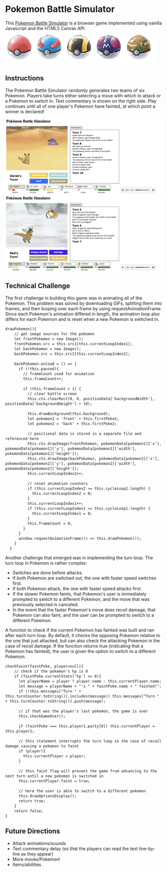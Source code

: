 # Pokemon Battle Simulator
This [Pokemon Battle Simulator](https://pokemon-battle-simulator.netlify.com/) is a browser game implemented using vanilla Javascript and the HTML5 Canvas API.

<img src="images/readme/pokeball.png" />

## Instructions
The Pokemon Battle Simulator randomly generates two teams of six Pokemon. Players take turns either selecting a move with which to attack or a Pokemon to switch in. Text commentary is shown on the right side. Play continues until all of one player's Pokemon have fainted, at which point a winner is declared!

<img src="images/readme/battle.png" />
<img src="images/readme/battle2.png" />

## Technical Challenge
The first challenge in building this game was in animating all of the Pokemon. This problem was solved by downloading GIFs, splitting them into frames, and then looping over each frame by using requestAnimationFrame. Since each Pokemon's animation differed in length, the animation loop also differs for each Pokemon and is reset when a new Pokemon is switched in.
```
drawPokemon(){
    // get image sources for the pokemon
    let frontPokemon = new Image();
    frontPokemon.src = this.src1[this.currentLoopIndex1];
    let backPokemon = new Image();
    backPokemon.src = this.src2[this.currentLoopIndex2];

    backPokemon.onload = () => {
      if (!this.paused){
        // frameCount used for animation
        this.frameCount++;

        if (this.frameCount > 1) {
          // clear battle screen
          this.ctx.clearRect(0, 0, positionData['backgroundWidth'], positionData['backgroundHeight'] + 10);

          this.drawBackground(this.background);
          let pokemon1 = 'front' + this.firstPoke1;
          let pokemon2 = 'back' + this.firstPoke2;

          // positional data is stored in a separate file and referenced here
          this.ctx.drawImage(frontPokemon, pokemonData[pokemon1]['x'], pokemonData[pokemon1]['y'], pokemonData[pokemon1]['width'], pokemonData[pokemon1]['height']);
          this.ctx.drawImage(backPokemon, pokemonData[pokemon2]['x'], pokemonData[pokemon2]['y'], pokemonData[pokemon2]['width'], pokemonData[pokemon2]['height']);
          this.currentLoopIndex2++;

          // reset animation counters
          if (this.currentLoopIndex2 >= this.cycleLoop2.length) {
            this.currentLoopIndex2 = 0;
          }
          this.currentLoopIndex1++;
          if (this.currentLoopIndex1 >= this.cycleLoop1.length) {
            this.currentLoopIndex1 = 0;
          }
          this.frameCount = 0;
        }
      }
      window.requestAnimationFrame(() => this.drawPokemon());
    }
  }
```

Another challenge that emerged was in implementing the turn loop. The turn loop in Pokemon is rather complex:

* Switches are done before attacks.
* If both Pokemon are switched out, the one with faster speed switches first.
* If both Pokemon attack, the one with faster speed attacks first.
* If the slower Pokemon faints, that Pokemon's user is immediately prompted to switch to a different Pokemon, and the move that was previously selected is canceled.
* In the event that the faster Pokemon's move does recoil damage, that Pokemon can also faint, and the user can be prompted to switch to a different Pokemon.

A function to check if the current Pokemon has fainted was built and ran after each turn loop. By default, it checks the opposing Pokemon relative to the one that just attacked, but can also check the attacking Pokemon in the case of recoil damage. If the function returns true (indicating that a Pokemon has fainted), the user is given the option to switch to a different Pokemon.
```
checkFaint(faintPoke, player=null){
    // check if the pokemon's hp is 0
    if (faintPoke.currentStats['hp'] <= 0){
      let playerName = player ? player.name : this.currentPlayer.name;
      let message = playerName + "'s " + faintPoke.name + " fainted!";
      if (!this.messages["Turn " + this.turnCounter.toString()].includes(message)) this.messages["Turn " + this.turnCounter.toString()].push(message);
      
      // if that was the player's last pokemon, the game is over
      this.checkGameOver();

      if (faintPoke === this.player1.party[0]) this.currentPlayer = this.player1;
      
      // this statement interrupts the turn loop in the case of recoil damage causing a pokemon to faint
      if (player){
        this.currentPlayer = player;
      }

      // this faint flag will prevent the game from advancing to the next turn until a new pokemon is switched in
      this.currentPlayer.faint = true;

      // here the user is able to switch to a different pokemon
      this.drawOptionsDisplay();
      return true;
    }
    return false;
}
```

## Future Directions
* Attack animations/sounds
* Text commentary delay (so that the players can read the text line-by-line as they appear)
* More moves/Pokemon!
* Items/abilities